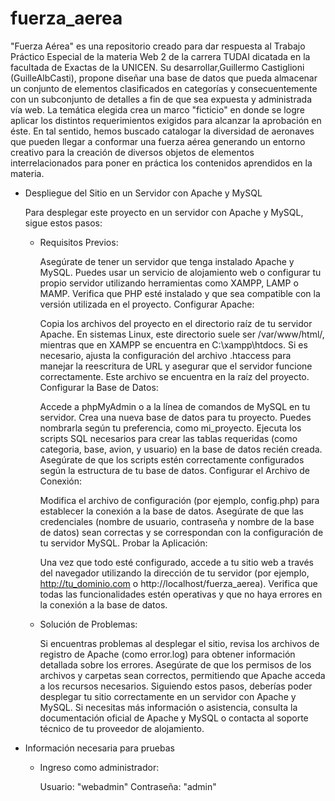 # fuerza_aerea

"Fuerza Aérea" es una repositorio creado para dar respuesta al Trabajo Práctico Especial de la materia Web 2 de la carrera TUDAI dicatada en la facultada de Exactas de la UNICEN.
Su desarrollar,Guillermo Castiglioni (GuilleAlbCasti), propone diseñar una base de datos que pueda almacenar un conjunto de elementos clasificados en categorías y consecuentemente con un subconjunto de detalles a fin de que sea expuesta y administrada vía web.
La temática elegida crea un marco "ficticio" en donde se logre aplicar los distintos requerimientos exigidos para alcanzar la aprobación en éste. En tal sentido, hemos buscado catalogar la diversidad de aeronaves que pueden llegar a conformar una fuerza aérea generando un entorno creativo para la creación de diversos objetos de elementos interrelacionados para poner en práctica los contenidos aprendidos en la materia.

- Despliegue del Sitio en un Servidor con Apache y MySQL

  Para desplegar este proyecto en un servidor con Apache y MySQL, sigue estos pasos:

  - Requisitos Previos:

    Asegúrate de tener un servidor que tenga instalado Apache y MySQL. Puedes usar un servicio de alojamiento web o configurar tu propio servidor utilizando herramientas como XAMPP, LAMP o MAMP.
    Verifica que PHP esté instalado y que sea compatible con la versión utilizada en el proyecto.
    Configurar Apache:

    Copia los archivos del proyecto en el directorio raíz de tu servidor Apache. En sistemas Linux, este directorio suele ser /var/www/html/, mientras que en XAMPP se encuentra en C:\xampp\htdocs\.
    Si es necesario, ajusta la configuración del archivo .htaccess para manejar la reescritura de URL y asegurar que el servidor funcione correctamente. Este archivo se encuentra en la raíz del proyecto.
    Configurar la Base de Datos:

    Accede a phpMyAdmin o a la línea de comandos de MySQL en tu servidor.
    Crea una nueva base de datos para tu proyecto. Puedes nombrarla según tu preferencia, como mi_proyecto.
    Ejecuta los scripts SQL necesarios para crear las tablas requeridas (como categoria, base, avion, y usuario) en la base de datos recién creada. Asegúrate de que los scripts estén correctamente configurados según la estructura de tu base de datos.
    Configurar el Archivo de Conexión:

    Modifica el archivo de configuración (por ejemplo, config.php) para establecer la conexión a la base de datos. Asegúrate de que las credenciales (nombre de usuario, contraseña y nombre de la base de datos) sean correctas y se correspondan con la configuración de tu servidor MySQL.
    Probar la Aplicación:

    Una vez que todo esté configurado, accede a tu sitio web a través del navegador utilizando la dirección de tu servidor (por ejemplo, http://tu_dominio.com o http://localhost/fuerza_aerea).
    Verifica que todas las funcionalidades estén operativas y que no haya errores en la conexión a la base de datos.
  
  - Solución de Problemas:

    Si encuentras problemas al desplegar el sitio, revisa los archivos de registro de Apache (como error.log) para obtener información detallada sobre los errores.
    Asegúrate de que los permisos de los archivos y carpetas sean correctos, permitiendo que Apache acceda a los recursos necesarios.
    Siguiendo estos pasos, deberías poder desplegar tu sitio correctamente en un servidor con Apache y MySQL. Si necesitas más información o asistencia, consulta la documentación oficial de Apache y MySQL o contacta al soporte técnico de tu proveedor de alojamiento.

- Información necesaria para pruebas

  - Ingreso como administrador:

    Usuario: "webadmin"
    Contraseña: "admin"










